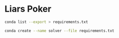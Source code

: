 # Liars Poker

```bash
conda list --export > requirements.txt
```

```bash
conda create --name solver --file requirements.txt
```
